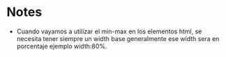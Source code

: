 # Notes

* Cuando vayamos a utilizar el min-max en los elementos html, se necesita tener siempre un width base generalmente ese width sera en porcentaje ejemplo width:80%.
